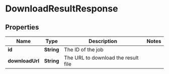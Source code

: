 

# DownloadResultResponse


## Properties

| Name | Type | Description | Notes |
|------------ | ------------- | ------------- | -------------|
|**id** | **String** | The ID of the job |  |
|**downloadUrl** | **String** | The URL to download the result file |  |




